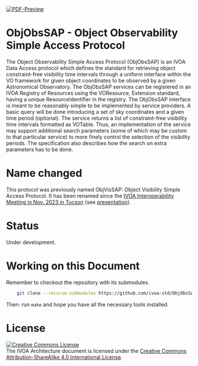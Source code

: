 [![PDF-Preview](https://img.shields.io/badge/PDF-Preview-blue)](https://github.com/ivoa-std/ObjObsSAP/releases/download/auto-pdf-preview/ObjObsSAP-draft.pdf)

# ObjObsSAP - Object Observability Simple Access Protocol

The Object Observability Simple Access Protocol (ObjObsSAP) is an IVOA Data
Access protocol which defines the standard for retrieving object
constraint-free visibility time intervals through a uniform interface within
the VO framework for given object coordinates to be observed by a given
Astronomical Observatory. The ObjObsSAP services can be registered in an
IVOA Registry of Resources using the VOResource, Extension standard, having
a unique ResourceIdentifier in the registry. The ObjObsSAP interface is
meant to be reasonably simple to be implemented by service providers. A
basic query will be done introducing a set of sky coordinates and a given
time period (optional). The service returns a list of constraint-free
visibility time intervals formatted as VOTable. Thus, an implementation of
the service may support additional search parameters (some of which may be
custom to that particular service) to more finely control the selection of
the visibility periods. The specification also describes how the search on
extra parameters has to be done.
# Name changed

This protocol was previously named ObjVisSAP: Object Visibility Simple Access
Protocol. It has been renamed since the
[IVOA Interoperability Meeting in Nov. 2023 in Tucson](https://wiki.ivoa.net/twiki/bin/view/IVOA/InterOpNov2023)
(see [presentation](https://wiki.ivoa.net/internal/IVOA/InterOpNov2023DAL/ObjObsSAP_IVOA2023.pdf)).

# Status

Under development.

# Working on this Document

Remember to checkout the repository with its submodules.

```bash
    git clone --recurse-submodules https://github.com/ivoa-std/ObjObsSAP.git
```

Then: run `make` and hope you have all the necessary tools installed.

# License

<a rel="license" href="http://creativecommons.org/licenses/by-sa/4.0/">
<img alt="Creative Commons License" style="border-width:0" src="https://i.creativecommons.org/l/by-sa/4.0/88x31.png" /></a>
<br />The IVOA Architecture document is licensed under the
<a rel="license" href="http://creativecommons.org/licenses/by-sa/4.0/">
Creative Commons Attribution-ShareAlike 4.0 International License</a>.
